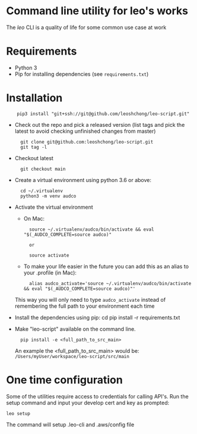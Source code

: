 # Command line utility for leo's works

The *leo* CLI is a quality of life for some common use case at work

# Requirements

* Python 3
* Pip for installing dependencies (see `requirements.txt`)

# Installation

        pip3 install "git+ssh://git@github.com/leoshchong/leo-script.git"

* Check out the repo and pick a released version (list tags and pick the latest to avoid checking unfinished changes from master)

        git clone git@github.com:leoshchong/leo-script.git
        git tag -l

* Checkout latest

        git checkout main


* Create a virtual environment using python 3.6 or above:

        cd ~/.virtualenv
        python3 -m venv audco

* Activate the virtual environment
    - On Mac:

            source ~/.virtualenv/audco/bin/activate && eval "$(_AUDCO_COMPLETE=source audco)"
            
            or
            
            source activate

    - To make your life easier in the future you can add this as an alias to your .profile (in Mac):

            alias audco_activate='source ~/.virtualenv/audco/bin/activate && eval "$(_AUDCO_COMPLETE=source audco)"'

  This way you will only need to type `audco_activate` instead of remembering the full path to your environment each time

* Install the dependencies using pip:
  cd <github audco directory>
  pip install -r requirements.txt

* Make "leo-script" available on the command line.

        pip install -e <full_path_to_src_main>

  An example the <full_path_to_src_main> would be: `/Users/myUser/workspace/leo-script/src/main`

# One time configuration

Some of the utilities require access to credentials for calling API's.
Run the setup command and input your develop cert and key as prompted:

    leo setup

The command will setup .leo-cli and .aws/config file
